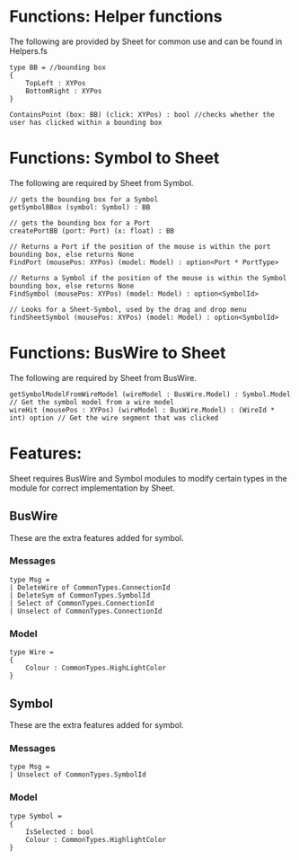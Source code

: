 # Functions: Helper functions

The following are provided by Sheet for common use and can be found in Helpers.fs
 
```
type BB = //bounding box
{
    TopLeft : XYPos
    BottomRight : XYPos
}

ContainsPoint (box: BB) (click: XYPos) : bool //checks whether the user has clicked within a bounding box 
```

# Functions: Symbol to Sheet 

The following are required by Sheet from Symbol.

```
// gets the bounding box for a Symbol
getSymbolBBox (symbol: Symbol) : BB

// gets the bounding box for a Port
createPortBB (port: Port) (x: float) : BB

// Returns a Port if the position of the mouse is within the port bounding box, else returns None 
FindPort (mousePos: XYPos) (model: Model) : option<Port * PortType>

// Returns a Symbol if the position of the mouse is within the Symbol bounding box, else returns None 
FindSymbol (mousePos: XYPos) (model: Model) : option<SymbolId>

// Looks for a Sheet-Symbol, used by the drag and drop menu
findSheetSymbol (mousePos: XYPos) (model: Model) : option<SymbolId>

```

# Functions: BusWire to Sheet

The following are required by Sheet from BusWire.

```
getSymbolModelFromWireModel (wireModel : BusWire.Model) : Symbol.Model // Get the symbol model from a wire model
wireHit (mousePos : XYPos) (wireModel : BusWire.Model) : (WireId * int) option // Get the wire segment that was clicked
```

# Features:

Sheet requires BusWire and Symbol modules to modify certain types in the module for correct implementation by Sheet. 

## BusWire 
These are the extra features added for symbol. 

### Messages 
```
type Msg = 
| DeleteWire of CommonTypes.ConnectionId
| DeleteSym of CommonTypes.SymbolId 
| Select of CommonTypes.ConnectionId
| Unselect of CommonTypes.ConnectionId
```

### Model 
```
type Wire = 
{
    Colour : CommonTypes.HighLightColor
}
```
## Symbol 
These are the extra features added for symbol. 

### Messages 
```
type Msg = 
| Unselect of CommonTypes.SymbolId
```

### Model 
```
type Symbol =
{
    IsSelected : bool 
    Colour : CommonTypes.HighlightColor 
}
```
